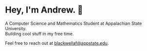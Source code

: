 # Hey, I'm Andrew. 🦥
A Computer Science and Mathematics Student at Appalachian State University.\
Building cool stuff in my free time.

Feel free to reach out at blackwellaf@appstate.edu.
